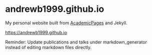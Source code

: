 # andrewb1999.github.io

My personal website built from [AcademicPages](https://github.com/academicpages/academicpages.github.io) and Jekyll.

<https://andrewb1999.github.io>

Reminder: Update publications and talks under markdown_generator instead of editing markdown files directly.
